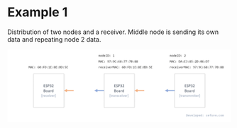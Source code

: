 # Example 1

Distribution of two nodes and a receiver. Middle node is sending its own data and repeating node 2 data.

![](images/example1.png)
